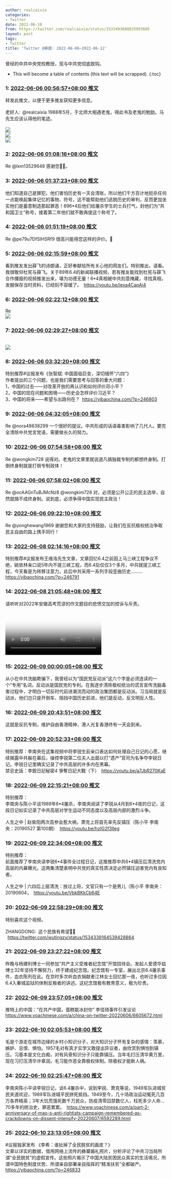 ```yaml
---
author: realcaixia
categories:
- Twitter
date: 2022-06-10
from: https://twitter.com/realcaixia/status/1533493088835993605
layout: post
tags:
- Twitter
title: 'Twitter @蔡霞: 2022-06-06~2022-06-12'
---
```


曾经的中共中央党校教授，现与中共党彻底脱钩。 

* This will become a table of contents (this text will be scrapped).
{:toc}

### 1: [2022-06-06 00:56:57+08:00 推文](https://twitter.com/realcaixia/status/1533493088835993605)

转发此推文，以便于更多推友获知更多信息。<br><br>老好人: @realcaixia 1988年5月，于北师大相遇老鬼，得此书及老鬼的勉励。马先生应该认得他的笔迹。<br><br><img style="" src="https://pbs.twimg.com/media/FUgJO3pXoAEUr1x?format=jpg&amp;name=orig" referrerpolicy="no-referrer"><br><img style="" src="https://pbs.twimg.com/media/FUgJPMlWQAI-v5e?format=jpg&amp;name=orig" referrerpolicy="no-referrer"><br><img style="" src="https://pbs.twimg.com/media/FUgJPd4XEAII_Xn?format=jpg&amp;name=orig" referrerpolicy="no-referrer">

### 2: [2022-06-06 01:08:16+08:00 推文](https://twitter.com/realcaixia/status/1533495934994243584)

Re @lxm13529648 感谢您🙏🌹。

### 3: [2022-06-06 01:37:23+08:00 推文](https://twitter.com/realcaixia/status/1533503263282286595)

他们知道自己是罪犯，他们害怕历史有一天会清账，所以他们千方百计地扼杀任何一点能唤起集体记忆的事物、符号，这不能帮助他们逃脱历史的审判，反而更加坐实他们是蓄意制造那起罪恶！896•4后他们给屠杀学生的士兵打气，封他们为“共和国卫士”称号，接着第二年他们就不敢再提这个称号了。

### 4: [2022-06-06 01:51:19+08:00 推文](https://twitter.com/realcaixia/status/1533506769783226370)

Re @pe79u7DfSIHSRf9 很高兴能得您这样的评价。🤝

### 5: [2022-06-06 02:15:59+08:00 推文](https://twitter.com/realcaixia/status/1533512976417923072)

看到推友发出薛飞的诗朗诵，正好奉献给所有关心他的网友们。特别推出，请看。<br>我很敬仰杜宪与薛飞。关于89年6.4的新闻联播视频，若有推友能找到杜宪与薛飞合作播报的视频推发出来，堪为功德无量！6•4真相被中共刻意掩藏，寻找真相，发掘保存当时资料，已经刻不容缓了。 <a href="https://youtu.be/iexa4CapAi4" target="_blank" rel="noopener noreferrer">https://youtu.be/iexa4CapAi4</a>

### 6: [2022-06-06 02:22:12+08:00 推文](https://twitter.com/realcaixia/status/1533514540004126724)

Re <br><img style="" src="https://pbs.twimg.com/media/FUgjWHsWIAMhETg?format=jpg&amp;name=orig" referrerpolicy="no-referrer">

### 7: [2022-06-06 02:29:27+08:00 推文](https://twitter.com/realcaixia/status/1533516363414876166)

<br><img style="" src="https://pbs.twimg.com/media/FUglAN-WUAI222q?format=jpg&amp;name=orig" referrerpolicy="no-referrer">

### 8: [2022-06-06 03:32:20+08:00 推文](https://twitter.com/realcaixia/status/1533532189178187776)

特别推荐#议报发布《张智斌: 中国面临巨变，深切缅怀“六四”》<br>作者提出的三个问题，也是我们需要思考与回答的重大问题：<br>1，中国的过去——对改革开放的再认识和如何评价邓小平？<br>2，中国的现在问题和困境——历史会怎样评价习近平？<br>3，中国的将来——希望与出路何在？ <a href="https://yibaochina.com/?p=246803" target="_blank" rel="noopener noreferrer">https://yibaochina.com/?p=246803</a>

### 9: [2022-06-06 04:32:05+08:00 推文](https://twitter.com/realcaixia/status/1533547227204952064)

Re @nora48638299 一个很好的提议。中共形成的话语毒害影响了几代人。要完全清除中共党言党语，需要做长久的努力。

### 10: [2022-06-06 07:54:58+08:00 推文](https://twitter.com/realcaixia/status/1533598282848649217)

Re @wongkim728 说得对。老鬼的文章里就说道凡搞独裁专制的都想终身制。打倒终身制就是打倒专制政体！

### 11: [2022-06-06 07:58:02+08:00 推文](https://twitter.com/realcaixia/status/1533599057008001029)

Re @ocAAGnTuBJMcNz8 @wongkim728 对，必须是公开公正的民主选举，自然就搞不成终身制。说到底，必须争得中国实现民主政治！

### 12: [2022-06-06 09:22:10+08:00 推文](https://twitter.com/realcaixia/status/1533620230680895488)

Re @yonghewang1969 谢谢您和大家的支持鼓励，让我们在反抗极权统治争取民主自由的路上携手同行！

### 13: [2022-06-08 02:14:16+08:00 推文](https://twitter.com/realcaixia/status/1534237320341245952)

特别推荐#议报发布王维洛先生文章，文章回忆6.4之前因上马三峡工程争议不绝，姚依林亲口说5年内不提三峡工程，而6.4后仅仅3个多月，中共就提三峡工程，今天看是为转移注意力，此后中共采用一系列手段歪曲历史……… <a href="https://yibaochina.com/?p=246791" target="_blank" rel="noopener noreferrer">https://yibaochina.com/?p=246791</a>

### 14: [2022-06-08 21:05:48+08:00 推文](https://twitter.com/realcaixia/status/1534522077696380928)

请听听对2022年安徽高考荒谬的作文题目的悲愤交加的控诉与斥责。<br><video src="https://video.twimg.com/ext_tw_video/1534521998092779524/pu/vid/368x640/yLtr9qA-CRijWuCo.mp4?tag=12" controls="controls" poster="https://pbs.twimg.com/ext_tw_video_thumb/1534521998092779524/pu/img/KmkYi4tdjlAuW3Vl.jpg"></video>

### 15: [2022-06-09 00:00:05+08:00 推文](https://twitter.com/realcaixia/status/1534565938405617664)

从小在中共洗脑欺骗下，我曾经以为“国民党反动派”这六个字是必须连读的一个“专用”名词，反动派是国民党的专利。在我逐步清除极权统治的谎言宣传洗脑毒害过程中，才明白一切反时代前进潮流而动的政治集团都是反动派。习当局就是反动派，他们岂只是开倒车、阻挡中国历史前进，他们是反动，反文明反人性。

### 16: [2022-06-09 20:43:51+08:00 推文](https://twitter.com/realcaixia/status/1534878944360644608)

这就是反抗专制，维护自由香港精神，港人光复香港终有一天会到来。

### 17: [2022-06-09 20:52:33+08:00 推文](https://twitter.com/realcaixia/status/1534881131392294919)

特别推荐：李南央在这集视频中将李锐生前亲口表达如何处理自己日记的心愿，继续揭露中共躲在幕后，操控李锐第二位夫人出面以打“遗产”官司为名争夺李锐日记。李锐日记里确实记录了中共高层的许多内在黑幕。<br>禁忌史話：李銳日記秘密4 爭奪日記大戰（下） <a href="https://youtu.be/a7JbR270KaE" target="_blank" rel="noopener noreferrer">https://youtu.be/a7JbR270KaE</a>

### 18: [2022-06-09 22:15:21+08:00 推文](https://twitter.com/realcaixia/status/1534901971441917952)

特别推荐：<br>李南央与陈小平谈1989年6•4屠杀，李南央阅读了李锐从4月到6•4夜的日记，这段日记如实记录了中共高层对学生运动不同态度以及高层内部的激烈斗争。<br><br>人生之中 | 赵紫阳两次高参会惹大祸，萧克上将首先率先反镇压（陈小平 李南央：20190527 第100期） <a href="https://youtu.be/hzIG2f3Ileg" target="_blank" rel="noopener noreferrer">https://youtu.be/hzIG2f3Ileg</a>

### 19: [2022-06-09 22:34:06+08:00 推文](https://twitter.com/realcaixia/status/1534906690784608262)

特别推荐：<br>前面推荐了李南央读李锐6•4事件全过程日记，这推推荐中共6•4镇压后清洗党内高层的内幕曝光。这两集清楚表明中共党的真实性质决定必然镇压迫害党内有良知者。<br><br>人生之中 | 六四后上层清洗：放过上将，文官只有一个是男儿（陈小平 李南央：20190604， <a href="https://youtu.be/VbkBKkCb64E" target="_blank" rel="noopener noreferrer">https://youtu.be/VbkBKkCb64E</a>

### 20: [2022-06-09 22:58:29+08:00 推文](https://twitter.com/realcaixia/status/1534912825981816840)

特别喜欢这个视频。<br><br>ZHANGDONG: 这个民族有希望💪💪<br> <a href="https://twitter.com/wutingzy/status/1534339164539428864" target="_blank" rel="noopener noreferrer">https://twitter.com/wutingzy/status/1534339164539428864</a>

### 21: [2022-06-09 23:27:22+08:00 推文](https://twitter.com/realcaixia/status/1534920093943078914)

昨晚与杨建利博士一同参加“共产主义受难者纪念馆”开馆招待会。发起人爱德华兹博士32年坚持不懈努力，终于建成纪念馆。纪念馆有一专室，展出北京6.4屠杀事件，血衣陈列在此。在京时多次听血衣捐献者江林女士回忆那一夜，也听过多位因6.4入秦城监狱的体制反叛者的讲述。这纪念馆极有教育意义，极为珍贵。

### 22: [2022-06-09 23:57:05+08:00 推文](https://twitter.com/realcaixia/status/1534927573020442626)

推特上的中国：“在共产中国，蛋糕能冰封你” 李佳琦事件引发议论 <a href="https://www.voachinese.com/a/china-on-twitter-20220606/6605672.html" target="_blank" rel="noopener noreferrer">https://www.voachinese.com/a/china-on-twitter-20220606/6605672.html</a>

### 23: [2022-06-10 02:05:53+08:00 推文](https://twitter.com/realcaixia/status/1534959984722726913)

毛是个游走在城市边缘的乡村小知识分子，对大知识分子怀有复杂的感情：羡慕，嫉妒、忌恨、惧怕。1957毛对有真才实学又敢提出异议者，由欣赏到惧怕到镇压。习基本是文化白痴，对有风骨知识分子只能靠镇压。当年毛打压清华黄万里，现在习打压清华许章润。毛习能作恶全靠极权体制。除极权才能断人祸。

### 24: [2022-06-10 02:25:47+08:00 推文](https://twitter.com/realcaixia/status/1534964995758379008)

李南央陈小平读李锐日记，谈6.4屠杀中，说到李锐、萧克等说，1949军队进城贫民夹道欢迎，1989军队进城平民拼死抵挡。1949至今，几十场政治运动冤死几百万各界精英；3年大饥荒饿死数千万民众，防疫清零囚禁数亿人，枉死多少人命…70多年的统治史，罪恶累累。 <a href="https://www.voachinese.com/a/part-2-anniversary-of-mao-s-anti-rightists-campaign-remembered-as-crackdowns-on-dissent-intensify-20220607/6592289.html" target="_blank" rel="noopener noreferrer">https://www.voachinese.com/a/part-2-anniversary-of-mao-s-anti-rightists-campaign-remembered-as-crackdowns-on-dissent-intensify-20220607/6592289.html</a>

### 25: [2022-06-10 23:13:05+08:00 推文](https://twitter.com/realcaixia/status/1535278888011583488)

#议报独家发布 《李希：谁扯掉了全民脱贫的画皮？》<br>文章以详实的数据，借用网络上流传的彝寨婚礼照片，分析评论了中共习当局所谓“全民脱贫”的虚假宣传。这些照片揭示了中国大陆贫困民众真实的生活境况，所谓中国特色制度优势、所谓亲自部署亲自指挥的“精准扶贫”全都破产。 <a href="https://yibaochina.com/?p=246833" target="_blank" rel="noopener noreferrer">https://yibaochina.com/?p=246833</a>

